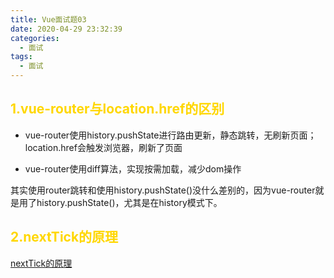```yaml
---
title: Vue面试题03
date: 2020-04-29 23:32:39
categories:
  - 面试
tags: 
  - 面试
---
```



## <font color="gold">1.vue-router与location.href的区别</font>

+ vue-router使用history.pushState进行路由更新，静态跳转，无刷新页面；location.href会触发浏览器，刷新了页面

+ vue-router使用diff算法，实现按需加载，减少dom操作

其实使用router跳转和使用history.pushState()没什么差别的，因为vue-router就是用了history.pushState()，尤其是在history模式下。

## <font color="gold">2.nextTick的原理</font>

[nextTick的原理](https://blog.csdn.net/longtengg1/article/details/115576081)

